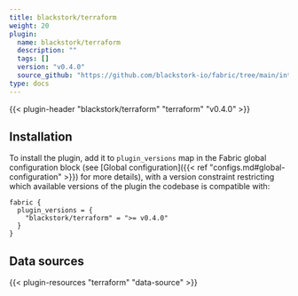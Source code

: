 ```yaml
---
title: blackstork/terraform
weight: 20
plugin:
  name: blackstork/terraform
  description: ""
  tags: []
  version: "v0.4.0"
  source_github: "https://github.com/blackstork-io/fabric/tree/main/internal/terraform/"
type: docs
---
```


{{< plugin-header "blackstork/terraform" "terraform" "v0.4.0" >}}

## Installation

To install the plugin, add it to `plugin_versions` map in the Fabric global configuration block (see [Global configuration]({{< ref "configs.md#global-configuration" >}}) for more details), with a version constraint restricting which available versions of the plugin the codebase is compatible with:

```hcl
fabric {
  plugin_versions = {
    "blackstork/terraform" = ">= v0.4.0"
  }
}
```


## Data sources

{{< plugin-resources "terraform" "data-source" >}}

